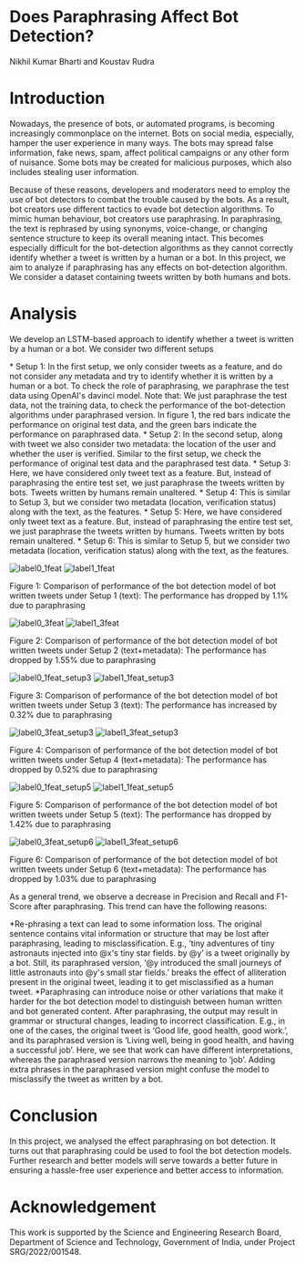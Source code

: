 # Does Paraphrasing Affect Bot Detection?
Nikhil Kumar Bharti and Koustav Rudra
# Introduction
<p>Nowadays, the presence of bots, or automated programs, is becoming increasingly commonplace on the internet. Bots on social media, especially, hamper the user experience in many ways. The bots may spread false information, fake news, spam, affect political campaigns or any other form of nuisance. Some bots may be created for malicious purposes, which also includes stealing user information.</p>
<p>Because of these reasons, developers and moderators need to employ the use of bot detectors to combat the trouble caused by the bots. As a result, bot creators use different tactics to evade bot detection algorithms. To mimic human behaviour, bot creators use paraphrasing. In paraphrasing, the text is rephrased by using synonyms, voice-change, or changing sentence structure to keep its overall meaning intact. This becomes especially difficult for the bot-detection algorithms as they cannot correctly identify whether a tweet is written by a human or a bot. In this project, we aim to analyze if paraphrasing has any effects on bot-detection algorithm. We consider a dataset containing tweets written by both humans and bots.</p>

# Analysis
We develop an LSTM-based approach to identify whether a tweet is written by a human or a bot. We consider two different setups
<p>
* Setup 1: In the first setup, we only consider tweets as a feature, and do not consider any metadata and try to identify whether it is written by a human or a bot. To check the role of paraphrasing, we paraphrase the test data using OpenAI's davinci model. Note that: We just paraphrase the test data, not the training data, to check the performance of the bot-detection algorithms under paraphrased version. In figure 1, the red bars indicate the performance on original test data, and the green bars indicate the performance on paraphrased data.
* Setup 2: In the second setup, along with tweet we also consider two metadata: the location of the user and whether the user is verified. Similar to the first setup, we check the performance of original test data and the paraphrased test data.
* Setup 3: Here, we have considered only tweet text as a feature. But, instead of paraphrasing the entire test set, we just paraphrase the tweets written by bots. Tweets written by humans remain unaltered.
* Setup 4: This is similar to Setup 3, but we consider two metadata (location, verification status) along with the text, as the features.
* Setup 5: Here, we have considered only tweet text as a feature. But, instead of paraphrasing the entire test set, we just paraphrase the tweets written by humans. Tweets written by bots remain unaltered.
* Setup 6: This is similar to Setup 5, but we consider two metadata (location, verification status) along with the text, as the features.
</p>

![label0_1feat](https://github.com/NikhilKumarBharti/TwitterBotDetectionandEffectofParaphrasing/assets/88152449/83082700-60fb-426b-9f85-470ce81b5b72)
![label1_1feat](https://github.com/NikhilKumarBharti/TwitterBotDetectionandEffectofParaphrasing/assets/88152449/bfc601b4-6906-42b4-9d10-731b06e88c1c)

Figure 1: Comparison of performance of the bot detection model of bot written tweets under Setup 1 (text): The performance has dropped by 1.1% due to paraphrasing

![label0_3feat](https://github.com/NikhilKumarBharti/TwitterBotDetectionandEffectofParaphrasing/assets/88152449/b5c8ef94-a02b-44e8-8cb4-6eeabd236f0e)
![label1_3feat](https://github.com/NikhilKumarBharti/TwitterBotDetectionandEffectofParaphrasing/assets/88152449/195dc8d2-4405-4f71-911a-e121f6e2ede7)

Figure 2: Comparison of performance of the bot detection model of bot written tweets under Setup 2 (text+metadata): The performance has dropped by 1.55% due to paraphrasing

![label0_1feat_setup3](https://github.com/NikhilKumarBharti/TwitterBotDetectionandEffectofParaphrasing/assets/88152449/cc9d2528-5003-4901-9268-d349fb47467a)
![label1_1feat_setup3](https://github.com/NikhilKumarBharti/TwitterBotDetectionandEffectofParaphrasing/assets/88152449/1e0855e3-32ce-4215-9520-8963073e836c)

Figure 3: Comparison of performance of the bot detection model of bot written tweets under Setup 3 (text): The performance has increased by 0.32% due to paraphrasing

![label0_3feat_setup3](https://github.com/NikhilKumarBharti/TwitterBotDetectionandEffectofParaphrasing/assets/88152449/e639058c-5627-4282-8de5-9a6380d1dd97)
![label1_3feat_setup3](https://github.com/NikhilKumarBharti/TwitterBotDetectionandEffectofParaphrasing/assets/88152449/58f87505-0268-4e0e-b4da-c66f6e1c6b81)

Figure 4: Comparison of performance of the bot detection model of bot written tweets under Setup 4 (text+metadata): The performance has dropped by 0.52% due to paraphrasing


![label0_1feat_setup5](https://github.com/NikhilKumarBharti/TwitterBotDetectionandEffectofParaphrasing/assets/88152449/fe50f26d-1dad-4ea4-bb72-0a721939b601)
![label1_1feat_setup5](https://github.com/NikhilKumarBharti/TwitterBotDetectionandEffectofParaphrasing/assets/88152449/fa37a07b-67a3-4d97-a65c-1303c7ce155a)

Figure 5: Comparison of performance of the bot detection model of bot written tweets under Setup 5 (text): The performance has dropped by 1.42% due to paraphrasing

![label0_3feat_setup6](https://github.com/NikhilKumarBharti/TwitterBotDetectionandEffectofParaphrasing/assets/88152449/2e4a0511-f4d2-4f9a-b81d-e8686905b3ce)
![label1_3feat_setup6](https://github.com/NikhilKumarBharti/TwitterBotDetectionandEffectofParaphrasing/assets/88152449/decf00e4-7fd3-4da3-ab7b-c9f405e93507)

Figure 6: Comparison of performance of the bot detection model of bot written tweets under Setup 6 (text+metadata): The performance has dropped by 1.03% due to paraphrasing

As a general trend, we observe a decrease in Precision and Recall and F1-Score after paraphrasing. This trend can have the following reasons:

*Re-phrasing a text can lead to some information loss. The original sentence contains vital information or structure that may be lost after paraphrasing, leading to misclassification. E.g., ‘tiny adventures of tiny astronauts injected into @x's tiny star fields. by @y’ is a tweet originally by a bot. Still, its paraphrased version, ‘@y introduced the small journeys of little astronauts into @y's small star fields.’ breaks the effect of alliteration present in the original tweet, leading it to get misclassified as a human tweet.
*Paraphrasing can introduce noise or other variations that make it harder for the bot detection model to distinguish between human written and bot generated content. After paraphrasing, the output may result in grammar or structural changes, leading to incorrect classification.  E.g., in one of the cases, the original tweet is ‘Good life, good health, good work.’, and its paraphrased version is ‘Living well, being in good health, and having a successful job’. Here, we see that work can have different interpretations, whereas the paraphrased version narrows the meaning to ‘job’. Adding extra phrases in the paraphrased version might confuse the model to misclassify the tweet as written by a bot.

# Conclusion
<p>In this project, we analysed the effect paraphrasing on bot detection. It turns out that paraphrasing could be used to fool the bot detection models. Further research and better models will serve towards a better future in ensuring a hassle-free user experience and better access to information.</p>

# Acknowledgement
<p>This work is supported by the Science and Engineering Research Board, Department of Science and Technology, Government of India, under Project SRG/2022/001548.</p>



